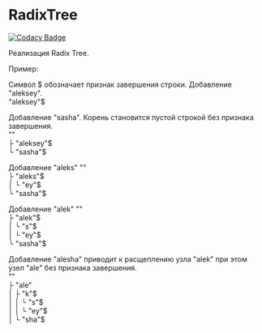 # RadixTree

[![Codacy Badge](https://api.codacy.com/project/badge/Grade/d8cf6d5c6e314ae09cd3cca8cf9a2577)](https://app.codacy.com/gh/reficul0/RadixTree?utm_source=github.com&utm_medium=referral&utm_content=reficul0/RadixTree&utm_campaign=Badge_Grade)

Реализация Radix Tree.

Пример:

Символ $ обозначает признак завершения строки. 
Добавление "aleksey". \
  "aleksey"$ 

Добавление "sasha". 
Корень становится пустой строкой без признака завершения. \
"" \
├ "aleksey"$ \
└ "sasha"$ 

Добавление "aleks" 
"" \
├ "aleks"$ \
│ └ "ey"$ \
└ "sasha"$ 

Добавление "alek" 
"" \
├ "alek"$ \
│ └ "s"$ \
│   └ "ey"$ \
└ "sasha"$ 

Добавление "alesha" приводит к расщеплению узла "alek" при этом узел "ale" без признака завершения. \
"" \
├ "ale" \
│ ├ "k"$ \
│ │ └ "s"$ \
│ │   └ "ey"$ \
│ └ "sha"$ 
